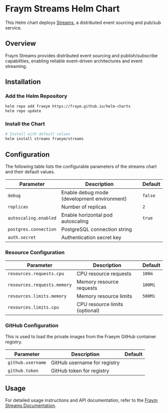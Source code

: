 # Fraym Streams Helm Chart

This Helm chart deploys [Streams](https://docs.freym.becklyn.app/docs/services/streams/introduction), a distributed event sourcing and pub/sub service.

## Overview

Fraym Streams provides distributed event sourcing and publish/subscribe capabilities, enabling reliable event-driven architectures and event streaming.

## Installation

### Add the Helm Repository

```bash
helm repo add fraeym https://fraym.github.io/helm-charts
helm repo update
```

### Install the Chart

```bash
# Install with default values
helm install streams fraeym/streams
```

## Configuration

The following table lists the configurable parameters of the streams chart and their default values.

| Parameter             | Description                                 | Default |
| --------------------- | ------------------------------------------- | ------- |
| `debug`               | Enable debug mode (development environment) | `false` |
| `replicas`            | Number of replicas                          | `2`     |
| `autoscaling.enabled` | Enable horizontal pod autoscaling           | `true`  |
| `postgres.connection` | PostgreSQL connection string                |         |
| `auth.secret`         | Authentication secret key                   |         |

### Resource Configuration

| Parameter                   | Description                    | Default |
| --------------------------- | ------------------------------ | ------- |
| `resources.requests.cpu`    | CPU resource requests          | `100m`  |
| `resources.requests.memory` | Memory resource requests       | `100Mi` |
| `resources.limits.memory`   | Memory resource limits         | `500Mi` |
| `resources.limits.cpu`      | CPU resource limits (optional) |         |

### GitHub Configuration

This is used to load the private images from the Fraeym GitHub container registry.

| Parameter         | Description                  | Default |
| ----------------- | ---------------------------- | ------- |
| `github.username` | GitHub username for registry |         |
| `github.token`    | GitHub token for registry    |         |

## Usage

For detailed usage instructions and API documentation, refer to the [Fraym Streams Documentation](https://docs.freym.becklyn.app/docs/services/streams/introduction).
